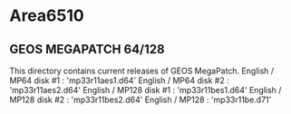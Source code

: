 # Area6510

## GEOS MEGAPATCH 64/128
This directory contains current releases of GEOS MegaPatch.
English / MP64 disk #1 : 'mp33r11aes1.d64'
English / MP64 disk #2 : 'mp33r11aes2.d64'
English / MP128 disk #1 : 'mp33r11bes1.d64'
English / MP128 disk #2 : 'mp33r11bes2.d64'
English / MP128 : 'mp33r11be.d71'

